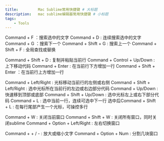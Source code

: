 ```yaml
---
title:         Mac Sublime常用快捷键 # 大标题
description:   mac sublime编辑器常用快捷键 # 小标题
tags:
    - Tools
---
```


Command + F ：搜索选中的文字
Command + D : 连续搜索选中的文字
Command + G ：搜索下一个
Command + Shift + G : 搜索上一个
Command + Shift + F : 全局查找或替换

Command + Shift + D : 复制并粘贴当前行
Command + Control + Up/Down : 上下移动代码
Command + Enter : 在当前行下方增加一行
Command + Shift + Enter ：在当前行上方增加一行

Command + Left/Right : 光标移动当前行的左侧或右侧
Command + Shift + Left/Right : 选中光标所在当前行的左边或右边部分代码
Command + Up/Down : 快速移到顶部或底部
Command + Shift + Up/Down : 选中光标左上或右下部分代码
Command + L : 选中当前一行，连续可选中下一行
选中后Command + Shift + L : 在每行尾部产生一个光标，可操控多行

Command + W : 关闭当前窗口
Command + Shift + W : 关闭所有窗口，同时关闭sublime
Command + Option + Left/Right : 左右切换窗口

Command + + / - : 放大或缩小文字
Command + Option + Num : 分割几块窗口